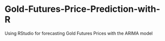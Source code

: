 # Gold-Futures-Price-Prediction-with-R
Using RStudio for forecasting Gold Futures Prices with the ARIMA model

